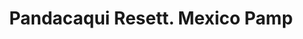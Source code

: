 ---
title: Pandacaqui Resett. Mexico Pamp
url: /pandacaqui-resett-mexico-pamp/
latitude: 15.178
longitude: 120.644
---